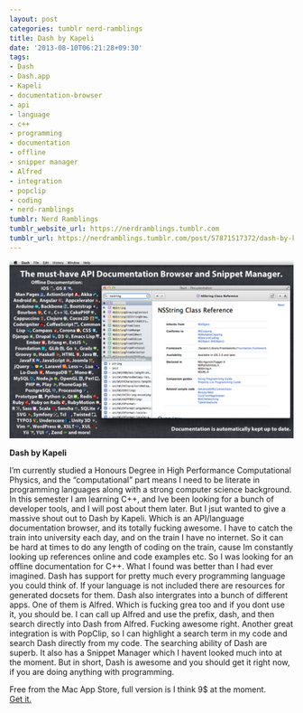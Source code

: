 ```yaml
---
layout: post
categories: tumblr nerd-ramblings
title: Dash by Kapeli
date: '2013-08-10T06:21:28+09:30'
tags:
- Dash
- Dash.app
- Kapeli
- documentation-browser
- api
- language
- c++
- programming
- documentation
- offline
- snipper manager
- Alfred
- integration
- popclip
- coding
- nerd-ramblings
tumblr: Nerd Ramblings
tumblr_website_url: https://nerdramblings.tumblr.com
tumblr_url: https://nerdramblings.tumblr.com/post/57871517372/dash-by-kapeli-im-currently-studied-a-honours
---
```

 ![](/content/images/tumblr/nerd-ramblings/tumblr_mrb8rshnOY1qgdsdeo1_1280.png)  

**Dash by Kapeli**

I’m currently studied a Honours Degree in High Performance Computational Physics, and the “computational” part means I need to be literate in programming languages along with a strong computer science background. In this semester I am learning C++, and Ive been looking for a bunch of developer tools, and I will post about them later. But I jsut wanted to give a massive shout out to Dash by Kapeli. Which is an API/language documentation browser, and its totally fucking awesome. I have to catch the train into university each day, and on the train I have no internet. So it can be hard at times to do any length of coding on the train, cause Im constantly looking up references online and code examples etc. So I was looking for an offline documentation for C++. What I found was better than I had ever imagined. Dash has support for pretty much every programming language you could think of. If your language is not included there are resources for generated docsets for them. Dash also intergrates into a bunch of different apps. One of them is Alfred. Which is fucking grea too and if you dont use it, you should be. I can call up Alfred and use the prefix, dash, and then search directly into Dash from Alfred. Fucking awesome right. Another great integration is with PopClip, so I can highlight a search term in my code and search Dash directly from my code. The searching ability of Dash are superb. It also has a Snippet Manager which I havent looked much into at the moment. But in short, Dash is awesome and you should get it right now, if you are doing anything with programming.

Free from the Mac App Store, full version is I think 9$ at the moment.  
[Get it.](http://kapeli.com/dash)

